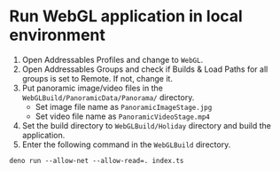 # Run WebGL application in local environment

1. Open Addressables Profiles and change to `WebGL`.
1. Open Addressables Groups and check if Builds & Load Paths for all groups is
   set to Remote. If not, change it.
1. Put panoramic image/video files in the `WebGLBuild/PanoramicData/Panorama/` directory.
   - Set image file name as `PanoramicImageStage.jpg`
   - Set video file name as `PanoramicVideoStage.mp4`
1. Set the build directory to `WebGLBuild/Holiday` directory and build the
   application.
1. Enter the following command in the `WebGLBuild` directory.

```
deno run --allow-net --allow-read=. index.ts
```
